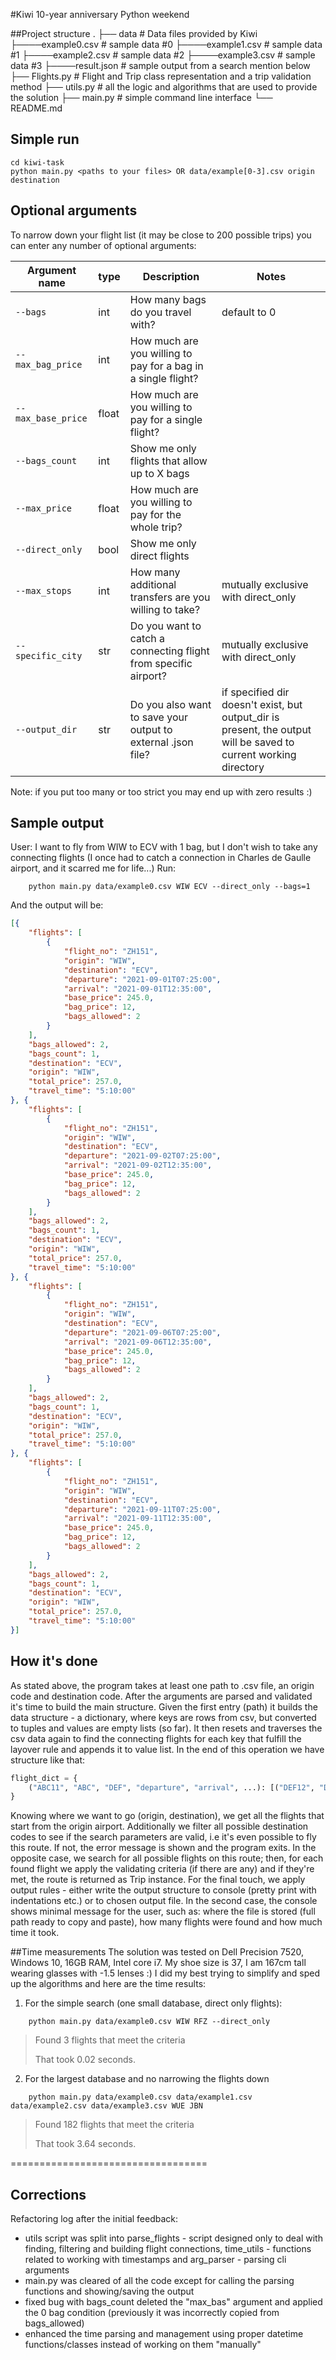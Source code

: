 #Kiwi 10-year anniversary Python weekend

##Project structure 
    .
    ├── data                    # Data files provided by Kiwi
        ├────example0.csv       # sample data #0
        ├────example1.csv       # sample data #1
        ├────example2.csv       # sample data #2
        ├────example3.csv       # sample data #3
        ├────result.json        # sample output from a search mention below 
    ├── Flights.py              # Flight and Trip class representation and a trip validation method
    ├── utils.py                # all the logic and algorithms that are used to provide the solution
    ├── main.py                 # simple command line interface
    └── README.md

## Simple run 

    cd kiwi-task
    python main.py <paths to your files> OR data/example[0-3].csv origin destination

## Optional arguments 
To narrow down your flight list (it may be close to 200 possible trips) you can enter any number of optional arguments:

| Argument name      | type  | Description                                                     | Notes                                                                                                            |
|--------------------|-------|-----------------------------------------------------------------|------------------------------------------------------------------------------------------------------------------|
| `--bags`           | int   | How many bags do you travel with?                               | default to 0                                                                                                     |
| `--max_bag_price`  | int   | How much are you willing to pay for a bag in a single flight?   |                                                                                                                  |
| `--max_base_price` | float | How much are you willing to pay for a single flight?            |                                                                                                                  |
| `--bags_count`     | int   | Show me only flights that allow up to X bags                    |                                                                                                                  |
| `--max_price`      | float | How much are you willing to pay for the whole trip?             |                                                                                                                  |
| `--direct_only`    | bool  | Show me only direct flights                                     |                                                                                                                  |
| `--max_stops`      | int   | How many additional transfers are you willing to take?          | mutually exclusive with direct_only                                                                              |
| `--specific_city`  | str   | Do you want to catch a connecting flight from specific airport? | mutually exclusive with direct_only                                                                              |
| `--output_dir`     | str   | Do you also want to save your output to external .json file?    | if specified dir doesn't exist, but output_dir is present, the output will be saved to current working directory |

Note: if you put too many or too strict you may end up with zero results :)

## Sample output
User: I want to fly from WIW to ECV with 1 bag, but I don't wish to take any connecting flights 
(I once had to catch a connection in Charles de Gaulle airport, and it scarred me for life...)
Run:
```commandline
    python main.py data/example0.csv WIW ECV --direct_only --bags=1
```
And the output will be:
```json
[{
    "flights": [
        {
            "flight_no": "ZH151",
            "origin": "WIW",
            "destination": "ECV",
            "departure": "2021-09-01T07:25:00",
            "arrival": "2021-09-01T12:35:00",
            "base_price": 245.0,
            "bag_price": 12,
            "bags_allowed": 2
        }
    ],
    "bags_allowed": 2,
    "bags_count": 1,
    "destination": "ECV",
    "origin": "WIW",
    "total_price": 257.0,
    "travel_time": "5:10:00"
}, {
    "flights": [
        {
            "flight_no": "ZH151",
            "origin": "WIW",
            "destination": "ECV",
            "departure": "2021-09-02T07:25:00",
            "arrival": "2021-09-02T12:35:00",
            "base_price": 245.0,
            "bag_price": 12,
            "bags_allowed": 2
        }
    ],
    "bags_allowed": 2,
    "bags_count": 1,
    "destination": "ECV",
    "origin": "WIW",
    "total_price": 257.0,
    "travel_time": "5:10:00"
}, {
    "flights": [
        {
            "flight_no": "ZH151",
            "origin": "WIW",
            "destination": "ECV",
            "departure": "2021-09-06T07:25:00",
            "arrival": "2021-09-06T12:35:00",
            "base_price": 245.0,
            "bag_price": 12,
            "bags_allowed": 2
        }
    ],
    "bags_allowed": 2,
    "bags_count": 1,
    "destination": "ECV",
    "origin": "WIW",
    "total_price": 257.0,
    "travel_time": "5:10:00"
}, {
    "flights": [
        {
            "flight_no": "ZH151",
            "origin": "WIW",
            "destination": "ECV",
            "departure": "2021-09-11T07:25:00",
            "arrival": "2021-09-11T12:35:00",
            "base_price": 245.0,
            "bag_price": 12,
            "bags_allowed": 2
        }
    ],
    "bags_allowed": 2,
    "bags_count": 1,
    "destination": "ECV",
    "origin": "WIW",
    "total_price": 257.0,
    "travel_time": "5:10:00"
}]
```
## How it's done 
As stated above, the program takes at least one path to .csv file, an origin code and destination code. 
After the arguments are parsed and validated it's time to build the main structure.
Given the first entry (path) it builds the data structure - a dictionary, where keys are rows from csv, but converted to tuples and values are empty lists (so far).
It then resets and traverses the csv data again to find the connecting flights for each key that fulfill the layover rule and appends it to value list.
In the end of this operation we have structure like that: 
```python
flight_dict = {
    ("ABC11", "ABC", "DEF", "departure", "arrival", ...): [("DEF12", "DEF", "GHI", "departure1",...), ("DEF31", "DEF", "KLM",...)]
}
```
Knowing where we want to go (origin, destination), we get all the flights that start from the origin airport. 
Additionally we filter all possible destination codes to see if the search parameters are valid, i.e it's even possible to fly this route. 
If not, the error message is shown and the program exits. 
In the opposite case, we search for all possible flights on this route; then, for each found flight we apply the validating criteria (if there are any) and if they're met, the route is returned as Trip instance. 
For the final touch, we apply output rules - either write the output structure to console (pretty print with indentations etc.) or to chosen output file. 
In the second case, the console shows minimal message for the user, such as: where the file is stored (full path ready to copy and paste), how many flights were found and how much time it took. 

##Time measurements
The solution was tested on Dell Precision 7520, Windows 10, 16GB RAM, Intel core i7. 
My shoe size is 37, I am 167cm tall wearing glasses with -1.5 lenses :) 
I did my best trying to simplify and sped up the algorithms and here are the time results:
1. For the simple search (one small database, direct only flights):
```commandline
    python main.py data/example0.csv WIW RFZ --direct_only 
```
> Found 3 flights that meet the criteria
> 
> That took 0.02 seconds.

2. For the largest database and no narrowing the flights down 

```commandline
    python main.py data/example0.csv data/example1.csv data/example2.csv data/example3.csv WUE JBN 
```
> Found 182 flights that meet the criteria
> 
> That took 3.64 seconds.


==================================

## Corrections

Refactoring log after the initial feedback:
* utils script was split into parse_flights - script designed only to deal with finding, filtering and building flight connections, time_utils - functions related to working with timestamps and arg_parser - parsing cli arguments
* main.py was cleared of all the code except for calling the parsing functions and showing/saving the output
* fixed bug with bags_count deleted the "max_bas" argument and applied the 0 bag condition (previously it was incorrectly copied from bags_allowed)
* enhanced the time parsing and management using proper datetime functions/classes instead of working on them "manually"
